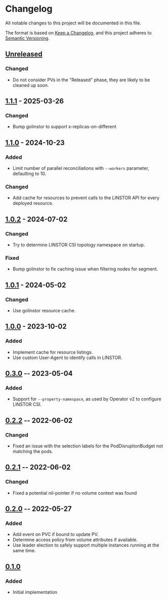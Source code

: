 # Changelog
All notable changes to this project will be documented in this file.

The format is based on [Keep a Changelog](https://keepachangelog.com/en/1.0.0/),
and this project adheres to [Semantic Versioning](https://semver.org/spec/v2.0.0.html).

## [Unreleased]

### Changed
- Do not consider PVs in the "Released" phase, they are likely to be cleaned up soon.

## [1.1.1] - 2025-03-26

### Changed
- Bump golinstor to support x-replicas-on-different

## [1.1.0] - 2024-10-23

### Added
- Limit number of parallel reconciliations with `--workers` parameter, defaulting to 10.

### Changed
- Add cache for resources to prevent calls to the LINSTOR API for every deployed resource.

## [1.0.2] - 2024-07-02

### Changed
- Try to determine LINSTOR CSI topology namespace on startup.

### Fixed
- Bump golinstor to fix caching issue when filtering nodes for segment.

## [1.0.1] - 2024-05-02

### Changed
- Use golinstor resource cache.

## [1.0.0] - 2023-10-02

### Added
- Implement cache for resource listings.
- Use custom User-Agent to identify calls in LINSTOR.

## [0.3.0] -- 2023-05-04

### Added
- Support for `--property-namespace`, as used by Operator v2 to configure LINSTOR CSI.

## [0.2.2] -- 2022-06-02

### Changed
- Fixed an issue with the selection labels for the PodDisruptionBudget not matching the pods.

## [0.2.1] -- 2022-06-02

### Changed
- Fixed a potential nil-pointer if no volume context was found

## [0.2.0] -- 2022-05-27

### Added
- Add event on PVC if bound to update PV.
- Determine access policy from volume attributes if available.
- Use leader election to safely support multiple instances running at the same time.

## [0.1.0]

### Added
- Initial implementation

[Unreleased]: https://github.com/piraeusdatastore/linstor-affinity-controller/compare/v1.1.1...HEAD
[1.1.1]: https://github.com/piraeusdatastore/linstor-affinity-controller/compare/v1.1.0...v1.1.1
[1.1.0]: https://github.com/piraeusdatastore/linstor-affinity-controller/compare/v1.0.2...v1.1.0
[1.0.2]: https://github.com/piraeusdatastore/linstor-affinity-controller/compare/v1.0.1...v1.0.2
[1.0.1]: https://github.com/piraeusdatastore/linstor-affinity-controller/compare/v1.0.0...v1.0.1
[1.0.0]: https://github.com/piraeusdatastore/linstor-affinity-controller/compare/v0.3.0...v1.0.0
[0.3.0]: https://github.com/piraeusdatastore/linstor-affinity-controller/compare/v0.2.2...v0.3.0
[0.2.2]: https://github.com/piraeusdatastore/linstor-affinity-controller/compare/v0.2.1...v0.2.2
[0.2.1]: https://github.com/piraeusdatastore/linstor-affinity-controller/compare/v0.2.0...v0.2.1
[0.2.0]: https://github.com/piraeusdatastore/linstor-affinity-controller/compare/v0.1.0...v0.2.0
[0.1.0]: https://github.com/piraeusdatastore/linstor-affinity-controller/releases/tag/v0.1.0
